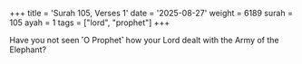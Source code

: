 +++
title = 'Surah 105, Verses 1'
date = '2025-08-27'
weight = 6189
surah = 105
ayah = 1
tags = ["lord", "prophet"]
+++

Have you not seen ˹O Prophet˺ how your Lord dealt with the Army of the Elephant?